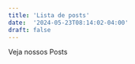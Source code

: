 ```yaml
---
title: 'Lista de posts'
date:  '2024-05-23T08:14:02-04:00'
draft: false
---
```


Veja nossos Posts